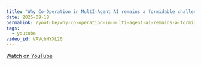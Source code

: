 ```yaml
---
title: "Why Co-Operation in MultI-Agent AI remains a formidable challenge?"
date: 2025-09-18
permalink: /youtube/why-co-operation-in-multi-agent-ai-remains-a-formidable-challenge/
tags:
  - youtube
video_id: VAVchHYXL20
---
```


[Watch on YouTube](https://www.youtube.com/watch?v=VAVchHYXL20)